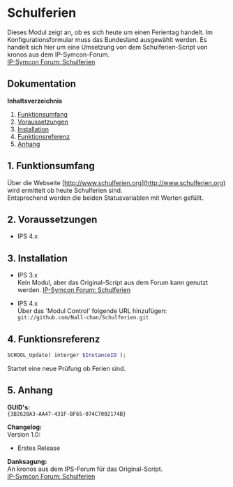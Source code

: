 ﻿# Schulferien

Dieses Modul zeigt an, ob es sich heute um einen Ferientag handelt.
Im Konfigurationsformular muss das Bundesland ausgewählt werden.
Es handelt sich hier um eine Umsetzung von dem Schulferien-Script von kronos aus dem IP-Symcon-Forum.  
[IP-Symcon Forum: Schulferien](https://www.symcon.de/forum/threads/20398-Schulferien)  

## Dokumentation

**Inhaltsverzeichnis**

1. [Funktionsumfang](#1-funktionsumfang) 
2. [Voraussetzungen](#2-voraussetzungen)
3. [Installation](#3-installation)
4. [Funktionsreferenz](#4-funktionsreferenz) 
5. [Anhang](#5-anhang)

## 1. Funktionsumfang

 Über die Webseite [http://www.schulferien.org](http://www.schulferien.org) wird ermittelt ob heute Schulferien sind.  
 Entsprechend werden die beiden Statusvariablen mit Werten gefüllt.  

## 2. Voraussetzungen

 - IPS 4.x
 
## 3. Installation

   - IPS 3.x  
        Kein Modul, aber das Original-Script aus dem Forum kann genutzt werden.
        [IP-Symcon Forum: Schulferien](https://www.symcon.de/forum/threads/20398-Schulferien)

   - IPS 4.x  
        Über das 'Modul Control' folgende URL hinzufügen:  
        `git://github.com/Nall-chan/Schulferien.git`  


## 4. Funktionsreferenz

```php
SCHOOL_Update( interger $InstanceID );
```
 Startet eine neue Prüfung ob Ferien sind.  

## 5. Anhang

**GUID's:**  
 `{3B2628A3-AA47-431F-BF65-074C7002174B}`

**Changelog:**  
 Version 1.0:
  - Erstes Release

**Danksagung:**  
 An kronos aus dem IPS-Forum für das Original-Script.  
[IP-Symcon Forum: Schulferien](https://www.symcon.de/forum/threads/20398-Schulferien)
